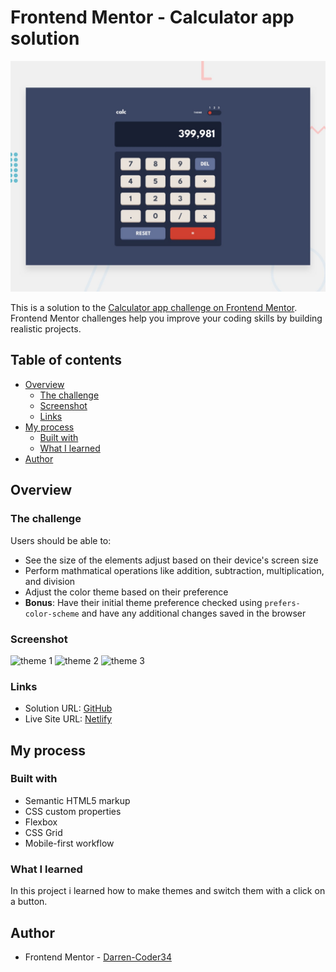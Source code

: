 # Frontend Mentor - Calculator app solution
![Design preview for the Calculator app coding challenge](./design/desktop-preview.jpg)


This is a solution to the [Calculator app challenge on Frontend Mentor](https://www.frontendmentor.io/challenges/calculator-app-9lteq5N29). Frontend Mentor challenges help you improve your coding skills by building realistic projects. 

## Table of contents

- [Overview](#overview)
  - [The challenge](#the-challenge)
  - [Screenshot](#screenshot)
  - [Links](#links)
- [My process](#my-process)
  - [Built with](#built-with)
  - [What I learned](#what-i-learned)
- [Author](#author)



## Overview

### The challenge

Users should be able to:

- See the size of the elements adjust based on their device's screen size
- Perform mathmatical operations like addition, subtraction, multiplication, and division
- Adjust the color theme based on their preference
- **Bonus**: Have their initial theme preference checked using `prefers-color-scheme` and have any additional changes saved in the browser

### Screenshot
![theme 1](<Capture d'écran 2023-11-09 182234.png>) 
![theme 2](<Capture d'écran 2023-11-09 182305.png>) 
![theme 3](<Capture d'écran 2023-11-09 182152.png>)

### Links

- Solution URL: [GitHub](https://github.com/Darren-Code34/calculator-app.git)
- Live Site URL: [Netlify](https://darren-calculator.netlify.app)

## My process

### Built with

- Semantic HTML5 markup
- CSS custom properties
- Flexbox
- CSS Grid
- Mobile-first workflow

### What I learned

In this project i learned how to make themes and switch them with a click on a button.


## Author


- Frontend Mentor - [Darren-Coder34](https://www.frontendmentor.io/profile/Darren-Code34)

